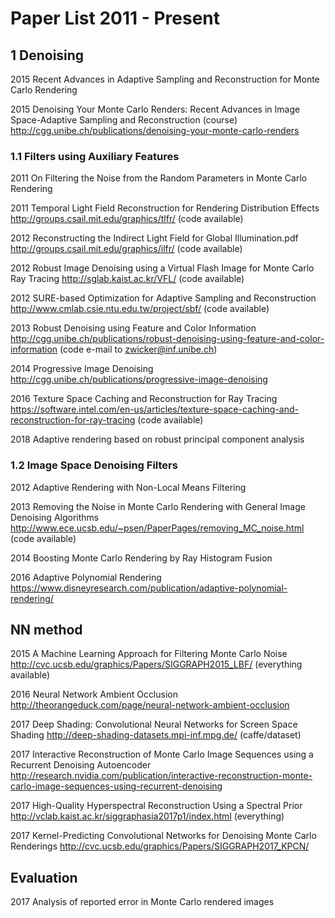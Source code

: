 # Paper List 2011 - Present

## 1 Denoising
2015 Recent Advances in Adaptive Sampling and Reconstruction for Monte Carlo Rendering

2015 Denoising Your Monte Carlo Renders: Recent Advances in Image Space-Adaptive Sampling and Reconstruction (course)
http://cgg.unibe.ch/publications/denoising-your-monte-carlo-renders

### 1.1 Filters using Auxiliary Features
2011 On Filtering the Noise from the Random Parameters in Monte Carlo Rendering

2011 Temporal Light Field Reconstruction for Rendering Distribution Effects
http://groups.csail.mit.edu/graphics/tlfr/ (code available)

2012 Reconstructing the Indirect Light Field for Global Illumination.pdf
http://groups.csail.mit.edu/graphics/ilfr/ (code available)

2012 Robust Image Denoising using a Virtual Flash Image for Monte Carlo Ray Tracing
http://sglab.kaist.ac.kr/VFL/ (code available)

2012 SURE-based Optimization for Adaptive Sampling and Reconstruction
http://www.cmlab.csie.ntu.edu.tw/project/sbf/ (code available)

2013 Robust Denoising using Feature and Color Information
http://cgg.unibe.ch/publications/robust-denoising-using-feature-and-color-information
(code e-mail to zwicker@inf.unibe.ch)

2014 Progressive Image Denoising
http://cgg.unibe.ch/publications/progressive-image-denoising

2016 Texture Space Caching and Reconstruction for Ray Tracing
https://software.intel.com/en-us/articles/texture-space-caching-and-reconstruction-for-ray-tracing (code available)

2018 Adaptive rendering based on robust principal component analysis

### 1.2 Image Space Denoising Filters
2012 Adaptive Rendering with Non-Local Means Filtering

2013 Removing the Noise in Monte Carlo Rendering with General Image Denoising Algorithms
http://www.ece.ucsb.edu/~psen/PaperPages/removing_MC_noise.html (code available)

2014 Boosting Monte Carlo Rendering by Ray Histogram Fusion

2016 Adaptive Polynomial Rendering
https://www.disneyresearch.com/publication/adaptive-polynomial-rendering/

## NN method
2015 A Machine Learning Approach for Filtering Monte Carlo Noise
http://cvc.ucsb.edu/graphics/Papers/SIGGRAPH2015_LBF/ (everything available)

2016 Neural Network Ambient Occlusion
http://theorangeduck.com/page/neural-network-ambient-occlusion

2017 Deep Shading: Convolutional Neural Networks for Screen Space Shading
http://deep-shading-datasets.mpi-inf.mpg.de/ (caffe/dataset)

2017 Interactive Reconstruction of Monte Carlo Image Sequences using a Recurrent Denoising Autoencoder
http://research.nvidia.com/publication/interactive-reconstruction-monte-carlo-image-sequences-using-recurrent-denoising

2017 High-Quality Hyperspectral Reconstruction Using a Spectral Prior
http://vclab.kaist.ac.kr/siggraphasia2017p1/index.html (everything)

2017 Kernel-Predicting Convolutional Networks for Denoising Monte Carlo Renderings
http://cvc.ucsb.edu/graphics/Papers/SIGGRAPH2017_KPCN/

## Evaluation
2017 Analysis of reported error in Monte Carlo rendered images